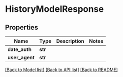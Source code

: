 # HistoryModelResponse

## Properties
Name | Type | Description | Notes
------------ | ------------- | ------------- | -------------
**date_auth** | **str** |  | 
**user_agent** | **str** |  | 

[[Back to Model list]](../README.md#documentation-for-models) [[Back to API list]](../README.md#documentation-for-api-endpoints) [[Back to README]](../README.md)


